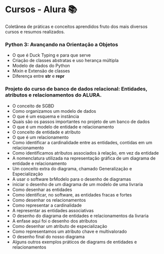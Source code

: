 # Cursos - Alura :books:
Coletânea de práticas e conceitos aprendidos fruto dos mais diversos cursos e resumos realizados.

### Python 3: Avançando na Orientação a Objetos
+ O que é Duck Typing e para que serve
+ Criação de classes abstratas e uso herança múltipla
+ Modelo de dados do Python
+ Mixin e Extensão de classes
+ Diferença entre __str__ e __repr__

### Projeto do curso de banco de dados relacional: Entidades, atributos e relacionamentos do ALURA.

+ O conceito de SGBD
+ Como organizamos um modelo de dados
+ O que é um esquema e instância
+ Quais são os passos importantes no projeto de um banco de dados
+ O que é um modelo de entidade e relacionamento
+ O conceito de entidade e atributo
+ O que é um relacionamento
+ Como identificar a cardinalidade entre as entidades, contidas em um relacionamento
+ Como identificamos atributos associados à relação, em vez da entidade
+ A nomenclatura utilizada na representação gráfica de um diagrama de entidade e relacionamento
+ Um conceito extra do diagrama, chamado Generalização e Especialização
+ A usar o software brModelo para o desenho de diagramas
+ iniciar o desenho de um diagrama de um modelo de uma livraria
+ Como desenhar as entidades
+ Como identificar, no software, as entidades fracas e fortes
+ Como desenhar os relacionamentos
+ Como representar a cardinalidade
+ A representar as entidades associativas
+ O desenho do diagrama de entidades e relacionamentos da livraria
+ A enfase aqui foi o desenho dos atributos
+ Como desenhar um atributo de especialização
+ Como representamos um atributo chave e multivalorado
+ O desenho final do nosso diagrama
+ Alguns outros exemplos práticos de diagrams de entidades e relacionamentos
